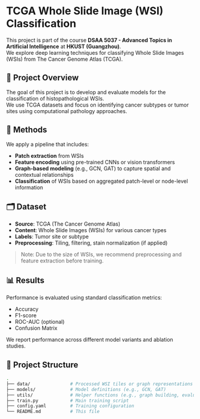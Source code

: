 # TCGA Whole Slide Image (WSI) Classification

This project is part of the course **DSAA 5037 - Advanced Topics in Artificial Intelligence** at **HKUST (Guangzhou)**.  
We explore deep learning techniques for classifying Whole Slide Images (WSIs) from The Cancer Genome Atlas (TCGA).

## 📌 Project Overview

The goal of this project is to develop and evaluate models for the classification of histopathological WSIs.  
We use TCGA datasets and focus on identifying cancer subtypes or tumor sites using computational pathology approaches.

## 🧪 Methods

We apply a pipeline that includes:

- **Patch extraction** from WSIs
- **Feature encoding** using pre-trained CNNs or vision transformers
- **Graph-based modeling** (e.g., GCN, GAT) to capture spatial and contextual relationships
- **Classification** of WSIs based on aggregated patch-level or node-level information

## 🗂️ Dataset

- **Source**: TCGA (The Cancer Genome Atlas)
- **Content**: Whole Slide Images (WSIs) for various cancer types
- **Labels**: Tumor site or subtype
- **Preprocessing**: Tiling, filtering, stain normalization (if applied)

> Note: Due to the size of WSIs, we recommend preprocessing and feature extraction before training.

## 📊 Results

Performance is evaluated using standard classification metrics:

- Accuracy
- F1-score
- ROC-AUC (optional)
- Confusion Matrix

We report performance across different model variants and ablation studies.

## 📁 Project Structure

```bash
.
├── data/               # Processed WSI tiles or graph representations
├── models/             # Model definitions (e.g., GCN, GAT)
├── utils/              # Helper functions (e.g., graph building, evaluation)
├── train.py            # Main training script
├── config.yaml         # Training configuration
└── README.md           # This file